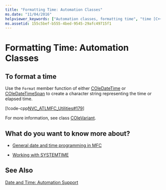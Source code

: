 ```yaml
---
title: "Formatting Time: Automation Classes"
ms.date: "11/04/2016"
helpviewer_keywords: ["Automation classes, formatting time", "time [C++], formatting", "formatting [C++], time"]
ms.assetid: 155c5bef-b555-4bed-9545-29afc49715f1
---
```

# Formatting Time: Automation Classes

## To format a time

Use the `Format` member function of either [COleDateTime](../atl-mfc-shared/reference/coledatetime-class.md) or [COleDateTimeSpan](../atl-mfc-shared/reference/coledatetimespan-class.md) to create a character string representing the time or elapsed time.

   [!code-cpp[NVC_ATLMFC_Utilities#179](../atl-mfc-shared/codesnippet/cpp/formatting-time-automation-classes_1.cpp)]

For more information, see class [COleVariant](../mfc/reference/colevariant-class.md).

## What do you want to know more about?

- [General date and time programming in MFC](../atl-mfc-shared/date-and-time.md)

- [Working with SYSTEMTIME](../atl-mfc-shared/date-and-time-systemtime-support.md)

## See Also

[Date and Time: Automation Support](../atl-mfc-shared/date-and-time-automation-support.md)


